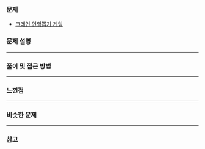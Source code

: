 ### 문제

- [크레인 인형뽑기 게임](https://programmers.co.kr/learn/courses/30/lessons/64061)

### 문제 설명


---

### 풀이 및 접근 방법



---

### 느낀점

---

### 비슷한 문제

---

### 참고

